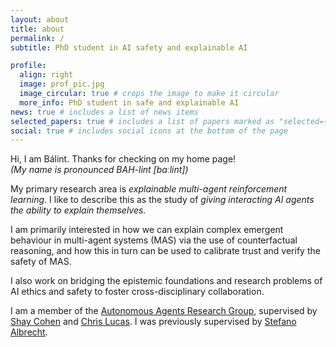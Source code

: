 ```yaml
---
layout: about
title: about
permalink: /
subtitle: PhD student in AI safety and explainable AI

profile:
  align: right
  image: prof_pic.jpg
  image_circular: true # crops the image to make it circular
  more_info: PhD student in safe and explainable AI
news: true # includes a list of news items
selected_papers: true # includes a list of papers marked as "selected={true}"
social: true # includes social icons at the bottom of the page
---
```


Hi, I am Bálint. Thanks for checking on my home page! <br />
_(My name is pronounced BAH-lint [baːlint])_

My primary research area is _explainable multi-agent reinforcement learning_.
I like to describe this as the study of _giving interacting AI agents the ability to explain themselves._

I am primarily interested in how we can explain complex emergent behaviour in multi-agent systems (MAS) via the use of counterfactual reasoning, and how this in turn can be used to calibrate trust and verify the safety of MAS.

I also work on bridging the epistemic foundations and research problems of AI ethics and safety to foster cross-disciplinary collaboration.

I am a member of the [Autonomous Agents Research Group](https://agents-lab.org/), supervised by [Shay Cohen](https://homepages.inf.ed.ac.uk/scohen/) and [Chris Lucas](https://homepages.inf.ed.ac.uk/clucas2/). I was previously supervised by [Stefano Albrecht](https://agents-lab.org/stefano-albrecht/).


<!-- <br />

<img src="assets/img/background.jpg" alt="View of a corrie in the Scottish Highlands" width="100%" />
_View of a corrie from Beinn Bhan near Applecross, Scotland shot by me._ -->

<br />